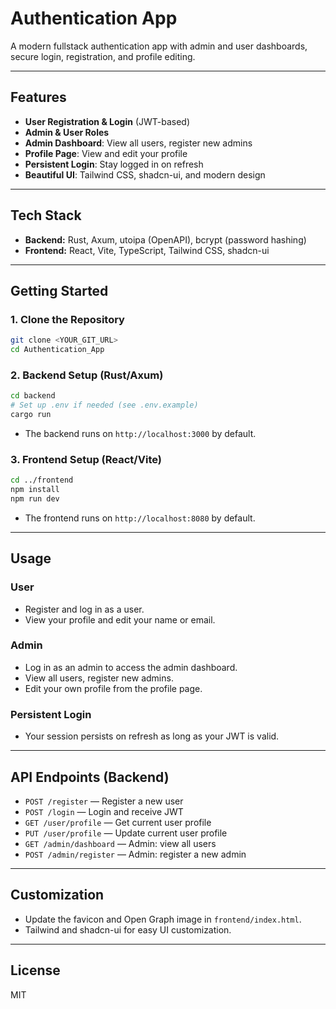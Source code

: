 # Authentication App

A modern fullstack authentication app with admin and user dashboards, secure login, registration, and profile editing.

---

## Features
- **User Registration & Login** (JWT-based)
- **Admin & User Roles**
- **Admin Dashboard**: View all users, register new admins
- **Profile Page**: View and edit your profile
- **Persistent Login**: Stay logged in on refresh
- **Beautiful UI**: Tailwind CSS, shadcn-ui, and modern design

---

## Tech Stack
- **Backend:** Rust, Axum, utoipa (OpenAPI), bcrypt (password hashing)
- **Frontend:** React, Vite, TypeScript, Tailwind CSS, shadcn-ui

---

## Getting Started

### 1. Clone the Repository
```sh
git clone <YOUR_GIT_URL>
cd Authentication_App
```

### 2. Backend Setup (Rust/Axum)
```sh
cd backend
# Set up .env if needed (see .env.example)
cargo run
```
- The backend runs on `http://localhost:3000` by default.

### 3. Frontend Setup (React/Vite)
```sh
cd ../frontend
npm install
npm run dev
```
- The frontend runs on `http://localhost:8080` by default.

---

## Usage

### User
- Register and log in as a user.
- View your profile and edit your name or email.

### Admin
- Log in as an admin to access the admin dashboard.
- View all users, register new admins.
- Edit your own profile from the profile page.

### Persistent Login
- Your session persists on refresh as long as your JWT is valid.

---

## API Endpoints (Backend)
- `POST /register` — Register a new user
- `POST /login` — Login and receive JWT
- `GET /user/profile` — Get current user profile
- `PUT /user/profile` — Update current user profile
- `GET /admin/dashboard` — Admin: view all users
- `POST /admin/register` — Admin: register a new admin

---

## Customization
- Update the favicon and Open Graph image in `frontend/index.html`.
- Tailwind and shadcn-ui for easy UI customization.

---

## License
MIT
